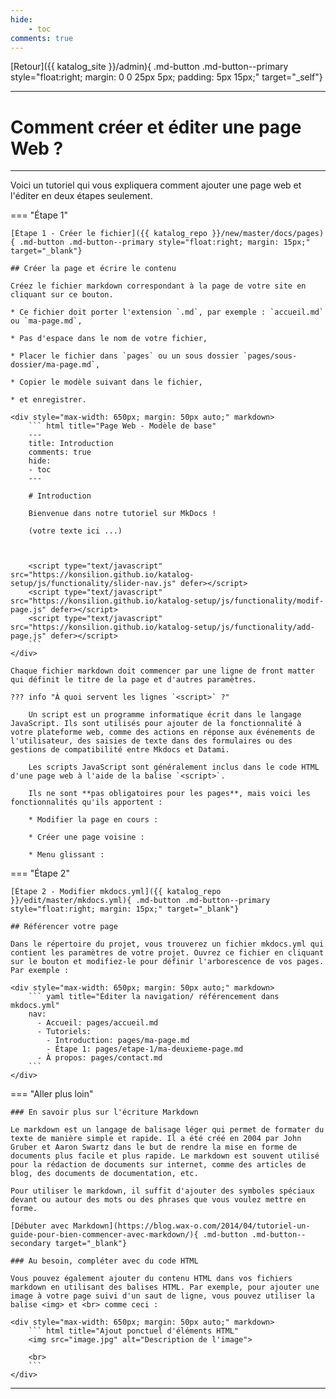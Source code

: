 ```yaml
---
hide:
    - toc
comments: true
---
```


<script type="text/javascript" src="https://konsilion.github.io/katalog-setup/js/functionality/modif-page.js"></script>

[Retour]({{ katalog_site }}/admin){ .md-button .md-button--primary style="float:right; margin: 0 0 25px 5px; padding: 5px 15px;" target="_self"}

---

# Comment créer et éditer une page Web ?

---

Voici un tutoriel qui vous expliquera comment ajouter une page web et l'éditer en deux étapes seulement.

=== "Étape 1"

    [Étape 1 - Créer le fichier]({{ katalog_repo }}/new/master/docs/pages){ .md-button .md-button--primary style="float:right; margin: 15px;" target="_blank"}

    ## Créer la page et écrire le contenu

    Créez le fichier markdown correspondant à la page de votre site en cliquant sur ce bouton. 

    * Ce fichier doit porter l'extension `.md`, par exemple : `accueil.md` ou `ma-page.md`,

    * Pas d'espace dans le nom de votre fichier,

    * Placer le fichier dans `pages` ou un sous dossier `pages/sous-dossier/ma-page.md`,

    * Copier le modèle suivant dans le fichier,
    
    * et enregistrer.

    <div style="max-width: 650px; margin: 50px auto;" markdown>
        ``` html title="Page Web - Modèle de base"
        ---
        title: Introduction
        comments: true
        hide:
        - toc
        ---

        # Introduction

        Bienvenue dans notre tutoriel sur MkDocs !

        (votre texte ici ...)



        <script type="text/javascript" src="https://konsilion.github.io/katalog-setup/js/functionality/slider-nav.js" defer></script>
        <script type="text/javascript" src="https://konsilion.github.io/katalog-setup/js/functionality/modif-page.js" defer></script> 
        <script type="text/javascript" src="https://konsilion.github.io/katalog-setup/js/functionality/add-page.js" defer></script>
        ```
    </div>

    Chaque fichier markdown doit commencer par une ligne de front matter qui définit le titre de la page et d'autres paramètres.

    ??? info "À quoi servent les lignes `<script>` ?"

        Un script est un programme informatique écrit dans le langage JavaScript. Ils sont utilisés pour ajouter de la fonctionnalité à votre plateforme web, comme des actions en réponse aux événements de l'utilisateur, des saisies de texte dans des formulaires ou des gestions de compatibilité entre Mkdocs et Datami.

        Les scripts JavaScript sont généralement inclus dans le code HTML d'une page web à l'aide de la balise `<script>`.

        Ils ne sont **pas obligatoires pour les pages**, mais voici les fonctionnalités qu'ils apportent :

        * Modifier la page en cours :

        * Créer une page voisine :

        * Menu glissant :

=== "Étape 2" 

    [Étape 2 - Modifier mkdocs.yml]({{ katalog_repo }}/edit/master/mkdocs.yml){ .md-button .md-button--primary style="float:right; margin: 15px;" target="_blank"}

    ## Référencer votre page

    Dans le répertoire du projet, vous trouverez un fichier mkdocs.yml qui contient les paramètres de votre projet. Ouvrez ce fichier en cliquant sur le bouton et modifiez-le pour définir l'arborescence de vos pages. Par exemple :

    <div style="max-width: 650px; margin: 50px auto;" markdown>
        ``` yaml title="Éditer la navigation/ référencement dans mkdocs.yml"
        nav:
          - Accueil: pages/accueil.md
          - Tutoriels:
            - Introduction: pages/ma-page.md
            - Étape 1: pages/etape-1/ma-deuxieme-page.md
          - À propos: pages/contact.md
        ```
    </div>

=== "Aller plus loin"

    ### En savoir plus sur l'écriture Markdown

    Le markdown est un langage de balisage léger qui permet de formater du texte de manière simple et rapide. Il a été créé en 2004 par John Gruber et Aaron Swartz dans le but de rendre la mise en forme de documents plus facile et plus rapide. Le markdown est souvent utilisé pour la rédaction de documents sur internet, comme des articles de blog, des documents de documentation, etc.

    Pour utiliser le markdown, il suffit d'ajouter des symboles spéciaux devant ou autour des mots ou des phrases que vous voulez mettre en forme.

    [Débuter avec Markdown](https://blog.wax-o.com/2014/04/tutoriel-un-guide-pour-bien-commencer-avec-markdown/){ .md-button .md-button--secondary target="_blank"}

    ### Au besoin, compléter avec du code HTML

    Vous pouvez également ajouter du contenu HTML dans vos fichiers markdown en utilisant des balises HTML. Par exemple, pour ajouter une image à votre page suivi d'un saut de ligne, vous pouvez utiliser la balise <img> et <br> comme ceci :

    <div style="max-width: 650px; margin: 50px auto;" markdown>
        ``` html title="Ajout ponctuel d'éléments HTML"
        <img src="image.jpg" alt="Description de l'image">

        <br>
        ```
    </div>

---

